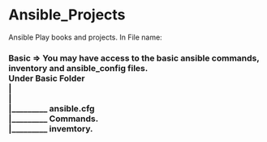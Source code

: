 # Ansible_Projects
Ansible Play books and projects.
In File name:
### Basic => You may have access to the basic ansible commands, inventory and ansible_config files. <br>Under Basic Folder<br>| <br>|<br>|_________ ansible.cfg<br>|_________ Commands.<br>|_________ invemtory.

